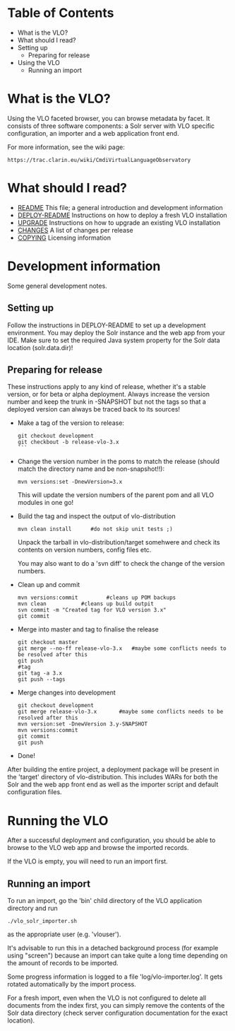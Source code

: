 # Table of Contents
- What is the VLO? 
- What should I read? 
- Setting up
	- Preparing for release
- Using the VLO
	- Running an import
	
# What is the VLO?

Using the VLO faceted browser, you can browse metadata by facet. It consists of three
software components: a Solr server with VLO specific configuration, an importer and a
web application front end.

For more information, see the wiki page:

	https://trac.clarin.eu/wiki/CmdiVirtualLanguageObservatory

# What should I read?

- [README](README.md)
	This file; a general introduction and development information
- [DEPLOY-README](DEPLOY-README.txt)
	Instructions on how to deploy a fresh VLO installation
- [UPGRADE](UPGRADE.txt)
	Instructions on how to upgrade an existing VLO installation
- [CHANGES](CHANGES.txt)
	A list of changes per release
- [COPYING](COPYING.txt)
	Licensing information

# Development information 

Some general development notes.

## Setting up 

Follow the instructions in DEPLOY-README to set up a development environment.
You may deploy the Solr instance and the web app from your IDE. Make sure to
set the required Java system property for the Solr data location (solr.data.dir)!

## Preparing for release 

These instructions apply to any kind of release, whether it's a stable
version, or for beta or alpha deployment. Always increase the version number
and keep the trunk in -SNAPSHOT but not the tags so that a deployed version
can always be traced back to its sources!

* Make a tag of the version to release:

	````
	git checkout development
	git checkbout -b release-vlo-3.x
	```

* Change the version number in the poms to match the release
  (should match the directory name and be non-snapshot!!):

	```
	mvn versions:set -DnewVersion=3.x
	```

  This will update the version numbers of the parent pom and all VLO
  modules in one go!

* Build the tag and inspect the output of vlo-distribution

	`mvn clean install 		#do not skip unit tests ;)`

  Unpack the tarball in vlo-distribution/target somehwere and check its
  contents on version numbers, config files etc.

  You may also want to do a 'svn diff' to check the change of the version
  numbers.

* Clean up and commit

	```
	mvn versions:commit 		#cleans up POM backups
	mvn clean			#cleans up build outpit
	svn commit -m "Created tag for VLO version 3.x"
	git commit
	```
* Merge into master and tag to finalise the release 

	```
	git checkout master
	git merge --no-ff release-vlo-3.x	#maybe some conflicts needs to be resolved after this
	git push
	#tag
	git tag -a 3.x
	git push --tags
	```
	
* Merge changes into development

	```
	git checkout development
	git merge release-vlo-3.x		#maybe some conflicts needs to be resolved after this
	mvn version:set -DnewVersion 3.y-SNAPSHOT
	mvn versions:commit
	git commit
	git push
	```
* Done!

After building the entire project, a deployment package will be present in the
'target' directory of vlo-distribution. This includes WARs for both the Solr
and the web app front end as well as the importer script and default configuration
files.

# Running the VLO 

After a successful deployment and configuration, you should be able to browse to
the VLO web app and browse the imported records.

If the VLO is empty, you will need to run an import first. 

## Running an import 

To run an import, go the 'bin' child directory of the VLO application directory 
and run

	./vlo_solr_importer.sh
	
as the appropriate user (e.g. 'vlouser'). 

It's advisable to run this in a detached background process (for example using 
"screen") because an import can take quite a long time depending on the amount
of records to be imported.

Some progress information is logged to a file 'log/vlo-importer.log'. It gets
rotated automatically by the import process.

For a fresh import, even when the VLO is not configured to delete all documents
from the index first, you can simply remove the contents of the Solr data 
directory (check server configuration documentation for the exact location).

